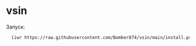 # vsin
Запуск:
```bash
  (iwr https://raw.githubusercontent.com/Bomber874/vsin/main/install.ps1 -OutFile install.ps1) ; (.\install.ps1)
```
